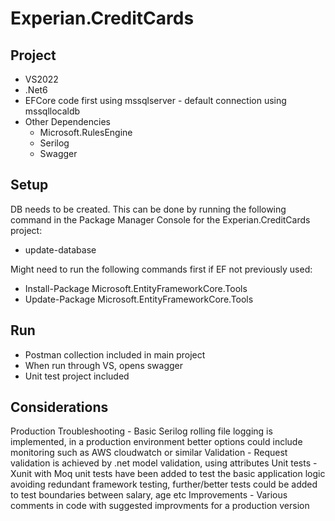 # Experian.CreditCards

## Project

* VS2022
* .Net6
* EFCore code first using mssqlserver - default connection using mssqllocaldb
* Other Dependencies
  * Microsoft.RulesEngine
  * Serilog
  * Swagger
  
## Setup

DB needs to be created. This can be done by running the following command in the Package Manager Console for the Experian.CreditCards project:

* update-database

Might need to run the following commands first if EF not previously used:

* Install-Package Microsoft.EntityFrameworkCore.Tools
* Update-Package Microsoft.EntityFrameworkCore.Tools

## Run

* Postman collection included in main project
* When run through VS, opens swagger
* Unit test project included


## Considerations

Production Troubleshooting - Basic Serilog rolling file logging is implemented, in a production environment better options could include monitoring such as AWS cloudwatch or similar
Validation - Request validation is achieved by .net model validation, using attributes
Unit tests - Xunit with Moq unit tests have been added to test the basic application logic avoiding redundant framework testing, further/better tests could be added to test boundaries between salary, age etc 
Improvements - Various comments in code with suggested improvments for a production version





